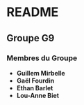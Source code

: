# README

## Groupe G9

### Membres du Groupe
- **Guillem Mirbelle**
- **Gaël Fourdin**
- **Ethan Barlet**
- **Lou-Anne Biet**
